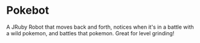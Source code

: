 # Pokebot
A JRuby Robot that moves back and forth, notices when it's in a battle with a wild pokemon, and battles that pokemon. Great for level grinding!
